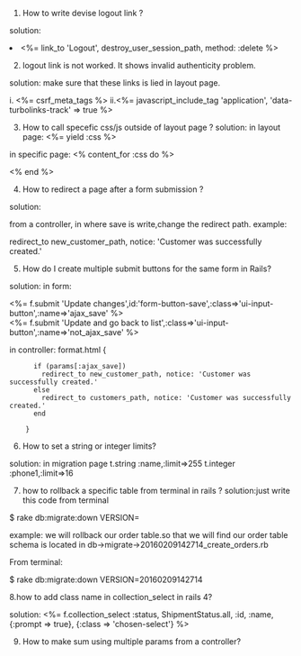 1. How to write devise logout link ?

solution: <li><%= link_to 'Logout', destroy_user_session_path, method: :delete %></li>

2. logout link is not worked. It shows invalid authenticity problem.

solution: make sure that these links is lied in layout page.

i. <%= csrf_meta_tags %>
ii.<%= javascript_include_tag 'application', 'data-turbolinks-track' => true %>

3. How to call specefic css/js outside of  layout page ?
solution:
in layout page:
<%= yield :css %>

in specific page:
<% content_for :css do %>
  <link href="https://cdnjs.cloudflare.com/ajax/libs/twitter-bootstrap/3.1.1/css/bootstrap.min.css" rel="stylesheet">
<% end %>

4. How to redirect a page after a form submission ?

solution:

from a controller, in where save is write,change the redirect path.
example:

redirect_to new_customer_path, notice: 'Customer was successfully created.'

5. How do I create multiple submit buttons for the same form in Rails?

solution:
in form:
<div class='form-button-box'>
          <%= f.submit 'Update changes',id:'form-button-save',:class=>'ui-input-button',:name=>'ajax_save' %>
</div>
<div class='form-button-box'>
          <%= f.submit 'Update and go back to list',:class=>'ui-input-button',:name=>'not_ajax_save' %>
</div>

in controller:
format.html {

          if (params[:ajax_save])
            redirect_to new_customer_path, notice: 'Customer was successfully created.'
          else
            redirect_to customers_path, notice: 'Customer was successfully created.'
          end

        }
        
        
6. How to set a string or integer limits?

solution: in migration page
t.string :name,:limit=>255
t.integer :phone1,:limit=>16


7. how to rollback a specific table from terminal in rails ?
solution:just write this code from terminal

$ rake db:migrate:down VERSION=<table migration number>

example: we will rollback our order table.so that we will find our order table schema is located in db->migrate->20160209142714_create_orders.rb

From terminal:

$ rake db:migrate:down VERSION=20160209142714

8.how to add class name in collection_select in rails 4?

solution:
<%= f.collection_select :status, ShipmentStatus.all, :id, :name, {:prompt => true}, {:class => 'chosen-select'} %>

9. How to make sum using multiple params from a controller?